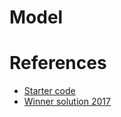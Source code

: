 # Model

# References
- [Starter code](https://github.com/google/youtube-8m)
- [Winner solution 2017](https://github.com/antoine77340/Youtube-8M-WILLOW)
